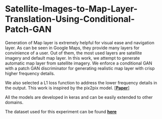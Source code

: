 # Satellite-Images-to-Map-Layer-Translation-Using-Conditional-Patch-GAN
Generation of Map layer is extremely helpful for visual ease and navigation layer. As can be seen in Google Maps, they provide many layers for convinience of a user. Out of them, the most used layers are satellite imagery and default map layer. In this work, we attempt to generate automatic map layer from satellite imagery. We enforce a conditional GAN with a patch GAN discriminator for generating realistic map layer with crisp higher frequency details. 

We also selected a L1 loss function to address the lower frequency details in the output. This work is inspired by the pix2pix model. [[**Paper**]](https://arxiv.org/abs/1611.07004v3)

All the models are developed in keras and can be easily extended to other domains. 

The dataset used for this experiment can be found [**here**](http://efrosgans.eecs.berkeley.edu/pix2pix/datasets/maps.tar.gz)
